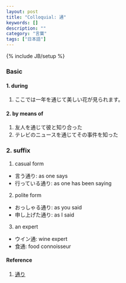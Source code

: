 ```yaml
---
layout: post
title: "Colloquial: 通"
keywords: []
description: ""
category: "言葉"
tags: ["日本語"]
---
```

{% include JB/setup %}


### Basic
#### 1. during
1. ここでは一年を通じて美しい花が見られます。

#### 2. by means of
1. 友人を通じて彼と知り合った
2. テレビのニュースを通じてその事件を知った


### 2. suffix 
1. casual form
- 言う通り: as one says
- 行っている通り: as one has been saying
2. polite form
- おっしゃる通り: as you said
- 申し上げた通り: as I said

3. an expert
- ウイン通: wine expert
- 食通: food connoisseur


#### Reference
1. [通り](http://maggiesensei.com/2020/06/03/how-to-use-%e9%80%9a%e3%82%8a%e3%81%a8%e3%81%8a%e3%82%8a-toori/)
